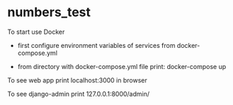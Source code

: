 # numbers_test

To start use Docker

- first configure environment variables of services from docker-compose.yml

- from directory with docker-compose.yml file print:
    docker-compose up

To see web app print localhost:3000 in browser

To see django-admin print 127.0.0.1:8000/admin/
